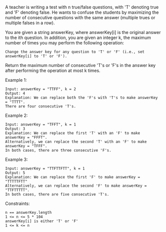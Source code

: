 A teacher is writing a test with n true/false questions, with 'T' denoting true and 'F' denoting false. He wants to confuse the students by maximizing the number of consecutive questions with the same answer (multiple trues or multiple falses in a row).

You are given a string answerKey, where answerKey[i] is the original answer to the ith question. In addition, you are given an integer k, the maximum number of times you may perform the following operation:

    Change the answer key for any question to 'T' or 'F' (i.e., set answerKey[i] to 'T' or 'F').

Return the maximum number of consecutive 'T's or 'F's in the answer key after performing the operation at most k times.

Example 1:

    Input: answerKey = "TTFF", k = 2
    Output: 4
    Explanation: We can replace both the 'F's with 'T's to make answerKey = "TTTT".
    There are four consecutive 'T's.

Example 2:

    Input: answerKey = "TFFT", k = 1
    Output: 3
    Explanation: We can replace the first 'T' with an 'F' to make answerKey = "FFFT".
    Alternatively, we can replace the second 'T' with an 'F' to make answerKey = "TFFF".
    In both cases, there are three consecutive 'F's.

Example 3:

    Input: answerKey = "TTFTTFTT", k = 1
    Output: 5
    Explanation: We can replace the first 'F' to make answerKey = "TTTTTFTT"
    Alternatively, we can replace the second 'F' to make answerKey = "TTFTTTTT".
    In both cases, there are five consecutive 'T's.

Constraints:

    n == answerKey.length
    1 <= n <= 5 * 104
    answerKey[i] is either 'T' or 'F'
    1 <= k <= n
